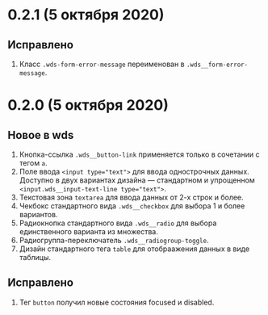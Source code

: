 # 0.2.1 (5 октября 2020)

## Исправлено

1. Класс `.wds-form-error-message` переименован в `.wds__form-error-message`.

# 0.2.0 (5 октября 2020)

## Новое в wds

1. Кнопка-ссылка `.wds__button-link` применяется только в сочетании с тегом `a`.
2. Поле ввода `<input type="text">` для ввода однострочных данных. Доступно в двух вариантах дизайна — стандартном и упрощенном `<input.wds__input-text-line type="text">`.
3. Текстовая зона `textarea` для ввода данных от 2-х строк и более.
4. Чекбокс стандартного вида `.wds__checkbox` для выбора 1 и более вариантов.
5. Радиокнопка стандартного вида `.wds__radio` для выбора единственного варианта из множества.
6. Радиогруппа-переключатель `.wds__radiogroup-toggle`.
7. Дизайн стандартного тега `table` для отобраажения данных в виде таблицы.

## Исправлено

1. Тег `button` получил новые состояния focused и disabled.
